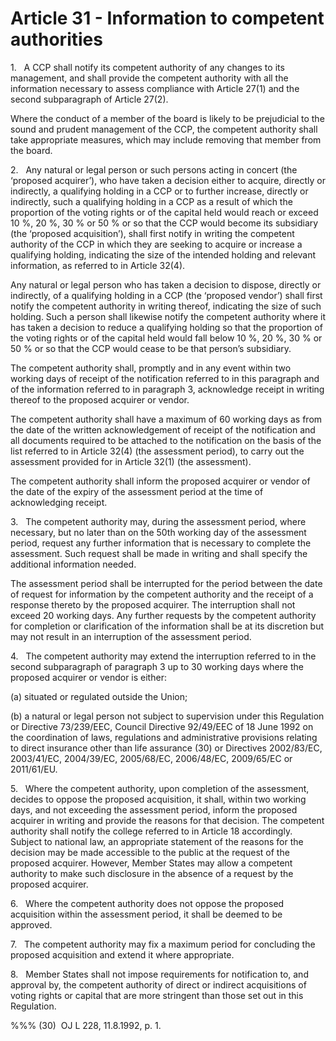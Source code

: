 # Article 31 - Information to competent authorities


1.   A CCP shall notify its competent authority of any changes to its management, and shall provide the competent authority with all the information necessary to assess compliance with Article 27(1) and the second subparagraph of Article 27(2).

Where the conduct of a member of the board is likely to be prejudicial to the sound and prudent management of the CCP, the competent authority shall take appropriate measures, which may include removing that member from the board.

2.   Any natural or legal person or such persons acting in concert (the ‘proposed acquirer’), who have taken a decision either to acquire, directly or indirectly, a qualifying holding in a CCP or to further increase, directly or indirectly, such a qualifying holding in a CCP as a result of which the proportion of the voting rights or of the capital held would reach or exceed 10 %, 20 %, 30 % or 50 % or so that the CCP would become its subsidiary (the ‘proposed acquisition’), shall first notify in writing the competent authority of the CCP in which they are seeking to acquire or increase a qualifying holding, indicating the size of the intended holding and relevant information, as referred to in Article 32(4).

Any natural or legal person who has taken a decision to dispose, directly or indirectly, of a qualifying holding in a CCP (the ‘proposed vendor’) shall first notify the competent authority in writing thereof, indicating the size of such holding. Such a person shall likewise notify the competent authority where it has taken a decision to reduce a qualifying holding so that the proportion of the voting rights or of the capital held would fall below 10 %, 20 %, 30 % or 50 % or so that the CCP would cease to be that person’s subsidiary.

The competent authority shall, promptly and in any event within two working days of receipt of the notification referred to in this paragraph and of the information referred to in paragraph 3, acknowledge receipt in writing thereof to the proposed acquirer or vendor.

The competent authority shall have a maximum of 60 working days as from the date of the written acknowledgement of receipt of the notification and all documents required to be attached to the notification on the basis of the list referred to in Article 32(4) (the assessment period), to carry out the assessment provided for in Article 32(1) (the assessment).

The competent authority shall inform the proposed acquirer or vendor of the date of the expiry of the assessment period at the time of acknowledging receipt.

3.   The competent authority may, during the assessment period, where necessary, but no later than on the 50th working day of the assessment period, request any further information that is necessary to complete the assessment. Such request shall be made in writing and shall specify the additional information needed.

The assessment period shall be interrupted for the period between the date of request for information by the competent authority and the receipt of a response thereto by the proposed acquirer. The interruption shall not exceed 20 working days. Any further requests by the competent authority for completion or clarification of the information shall be at its discretion but may not result in an interruption of the assessment period.

4.   The competent authority may extend the interruption referred to in the second subparagraph of paragraph 3 up to 30 working days where the proposed acquirer or vendor is either:

(a) situated or regulated outside the Union;

(b) a natural or legal person not subject to supervision under this Regulation or Directive 73/239/EEC, Council Directive 92/49/EEC of 18 June 1992 on the coordination of laws, regulations and administrative provisions relating to direct insurance other than life assurance (30) or Directives 2002/83/EC, 2003/41/EC, 2004/39/EC, 2005/68/EC, 2006/48/EC, 2009/65/EC or 2011/61/EU.

5.   Where the competent authority, upon completion of the assessment, decides to oppose the proposed acquisition, it shall, within two working days, and not exceeding the assessment period, inform the proposed acquirer in writing and provide the reasons for that decision. The competent authority shall notify the college referred to in Article 18 accordingly. Subject to national law, an appropriate statement of the reasons for the decision may be made accessible to the public at the request of the proposed acquirer. However, Member States may allow a competent authority to make such disclosure in the absence of a request by the proposed acquirer.

6.   Where the competent authority does not oppose the proposed acquisition within the assessment period, it shall be deemed to be approved.

7.   The competent authority may fix a maximum period for concluding the proposed acquisition and extend it where appropriate.

8.   Member States shall not impose requirements for notification to, and approval by, the competent authority of direct or indirect acquisitions of voting rights or capital that are more stringent than those set out in this Regulation.

%%% (30)  OJ L 228, 11.8.1992, p. 1.
